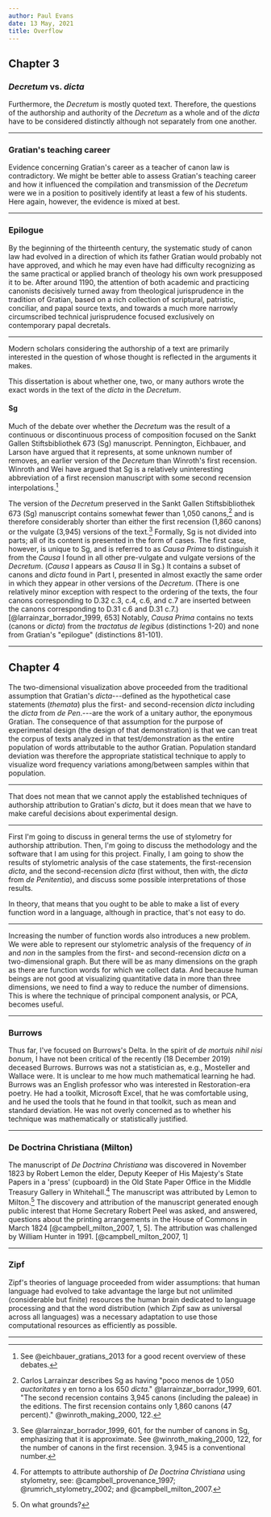 ```yaml
---
author: Paul Evans
date: 13 May, 2021
title: Overflow
---
```

## Chapter 3

### *Decretum* vs. *dicta*

Furthermore, the *Decretum* is mostly quoted text. Therefore, the
questions of the authorship and authority of the *Decretum* as a
whole and of the *dicta* have to be considered distinctly although
not separately from one another.

---

### Gratian's teaching career

Evidence concerning Gratian's career as a teacher of canon law is
contradictory.  We might be better able to assess Gratian's teaching
career and how it influenced the compilation and transmission of
the *Decretum* were we in a position to positively identify at least
a few of his students. Here again, however, the evidence is mixed
at best.

---

### Epilogue

By the beginning of the thirteenth century, the systematic study
of canon law had evolved in a direction of which its father Gratian
would probably not have approved, and which he may even have had
difficulty recognizing as the same practical or applied branch of
theology his own work presupposed it to be. After around 1190, the
attention of both academic and practicing canonists decisively
turned away from theological jurisprudence in the tradition of
Gratian, based on a rich collection of scriptural, patristic,
conciliar, and papal source texts, and towards a much more narrowly
circumscribed technical jurisprudence focused exclusively on
contemporary papal decretals.

---

Modern scholars considering the authorship of a text are primarily
interested in the question of whose thought is reflected in the
arguments it makes.

This dissertation is about whether one, two, or many authors wrote
the exact words in the text of the *dicta* in the *Decretum*.

#### Sg

Much of the debate over whether the *Decretum* was the result of a
continuous or discontinuous process of composition focused on the
Sankt Gallen Stiftsbibliothek 673 (Sg) manuscript. Pennington,
Eichbauer, and Larson have argued that it represents, at some unknown
number of removes, an earlier version of the *Decretum* than Winroth's
first recension. Winroth and Wei have argued that Sg is a relatively
uninteresting abbreviation of a first recension manuscript with
some second recension interpolations.[^40]

The version of the *Decretum* preserved in the Sankt Gallen
Stiftsbibliothek 673 (Sg) manuscript contains somewhat fewer than
1,050 canons,[^41] and is therefore considerably shorter than either
the first recension (1,860 canons) or the vulgate (3,945) versions
of the text.[^42] Formally, Sg is not divided into parts; all of
its content is presented in the form of cases. The first case,
however, is unique to Sg, and is referred to as *Causa Prima* to
distinguish it from the *Causa* I found in all other pre-vulgate
and vulgate versions of the *Decretum*. (*Causa* I appears as *Causa*
II in Sg.) It contains a subset of canons and *dicta* found in Part
I, presented in almost exactly the same order in which they appear
in other versions of the *Decretum*. (There is one relatively minor
exception with respect to the ordering of the texts, the four canons
corresponding to D.32 c.3, c.4, c.6, and c.7 are inserted between
the canons corresponding to D.31 c.6 and D.31
c.7.)[@larrainzar_borrador_1999, 653] Notably, *Causa Prima* contains
no texts (canons or *dicta*) from the *tractatus de legibus*
(distinctions 1-20) and none from Gratian's "epilogue" (distinctions
81-101).

[^40]: See @eichbauer_gratians_2013 for a good recent overview of
these debates.

[^41]: Carlos Larrainzar describes Sg as having "poco menos de 1,050
*auctoritates* y en torno a los 650 *dicta*." @larrainzar_borrador_1999, 601.
"The second recension contains 3,945 canons (including the
paleae) in the editions. The first recension contains only 1,860
canons (47 percent)." @winroth_making_2000, 122.

[^42]: See @larrainzar_borrador_1999, 601, for the number of canons
in Sg, emphasizing that it is approximate. See @winroth_making_2000,
122, for the number of canons in the first recension. 3,945 is a
conventional number.

---

## Chapter 4

The two-dimensional visualization above proceeded from the traditional
assumption that Gratian's *dicta*---defined as the hypothetical
case statements (*themata*) plus the first- and second-recension
*dicta* including the *dicta* from *de Pen*.---are the work of a
unitary author, the eponymous Gratian. The consequence of that
assumption for the purpose of experimental design (the design of
that demonstration) is that we can treat the corpus of texts analyzed
in that test/demonstration as the entire population of words
attributable to the author Gratian. Population standard deviation
was therefore the appropriate statistical technique to apply to
visualize word frequency variations among/between samples within
that population.

---

That does not mean that we cannot apply the established techniques
of authorship attribution to Gratian's *dicta*, but it does mean
that we have to make careful decisions about experimental design.

---

First I'm going to discuss in general terms the use of stylometry
for authorship attribution. Then, I'm going to discuss the methodology
and the software that I am using for this project. Finally, I am
going to show the results of stylometric analysis of the case
statements, the first-recension *dicta*, and the second-recension
*dicta* (first without, then with, the *dicta* from *de Penitentia*),
and discuss some possible interpretations of those results.

In theory, that means that you ought to be able to make a list of
every function word in a language, although in practice, that's not
easy to do.

---

Increasing the number of function words also introduces a new
problem. We were able to represent our stylometric analysis of the
frequency of *in* and *non* in the samples from the first- and
second-recension *dicta* on a two-dimensional graph. But there will
be as many dimensions on the graph as there are function words for
which we collect data. And because human beings are not good at
visualizing quantitative data in more than three dimensions, we
need to find a way to reduce the number of dimensions. This is where
the technique of principal component analysis, or PCA, becomes
useful.

---

### Burrows

Thus far, I've focused on Burrows's Delta. In the spirit of *de
mortuis nihil nisi bonum*, I have not been critical of the recently
(18 December 2019) deceased Burrows. Burrows was not a statistician
as, e.g., Mosteller and Wallace were. It is unclear to me how much
mathematical learning he had. Burrows was an English professor who
was interested in Restoration-era poetry. He had a toolkit, Microsoft
Excel, that he was comfortable using, and he used the tools that
he found in that toolkit, such as mean and standard deviation. He
was not overly concerned as to whether his technique was mathematically
or statistically justified.

---

### De Doctrina Christiana (Milton)

The manuscript of *De Doctrina Christiana* was discovered in November
1823 by Robert Lemon the elder, Deputy Keeper of His Majesty's State
Papers in a 'press' (cupboard) in the Old State Paper Office in the
Middle Treasury Gallery in Whitehall.[^m1] The manuscript was
attributed by Lemon to Milton.[^m2] The discovery and attribution
of the manuscript generated enough public interest that Home Secretary
Robert Peel was asked, and answered, questions about the printing
arrangements in the House of Commons in March 1824 [@campbell_milton_2007,
1, 5]. The attribution was challenged by William Hunter in 1991.
[@campbell_milton_2007, 1]

[^m1]: For attempts to attribute authorship of *De Doctrina Christiana*
using stylometry, see: @campbell_provenance_1997; @rumrich_stylometry_2002;
and @campbell_milton_2007.

[^m2]: On what grounds?

---

### Zipf

Zipf's theories of language proceeded from wider assumptions: that
human language had evolved to take advantage the large but not
unlimited (considerable but finite) resources the human brain
dedicated to language processing and that the word distribution
(which Zipf saw as universal across all languages) was a necessary
adaptation to use those computational resources as efficiently as
possible.

---

[^a]: As of 10 February 2020, there is a bug in the `pstdev()` function
in the standard Python 3 statistics library such that the optional
`mu =` keyword argument to override the value of mean does not work.
Thanks to Saturnino Garcia (University of San Diego Department of
Computer Science) and James Krooskos (UC San Diego Alzheimer's
Disease Cooperative Study) for help reproducing this bug.

    ~~~ {python}
    import math
    import statistics
    def pstdev(data, **kwargs):
        '''Temporary replacement for statistics.pstdev()'''
        mu = None
        if 'mu' in kwargs: mu = kwargs['mu'] # type check: int, float, or None
        if mu == None: mu = statistics.mean(data)
        sum = 0
        for i in range(len(data)):
            sum += (data[i] - mu) ** 2
        return(math.sqrt(sum / len(data)))
    ~~~

